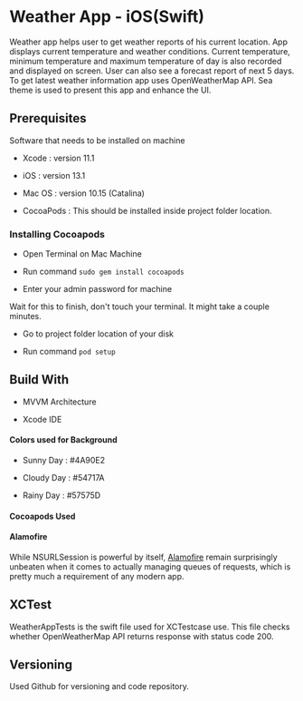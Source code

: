 # Weather App - iOS(Swift)

Weather app helps user to get weather reports of his current location. App displays current temperature and weather conditions. Current temperature, minimum temperature and maximum temperature of day is also recorded and displayed on screen. User can also see a forecast report of next 5 days. To get latest weather information app uses OpenWeatherMap API. Sea theme is used to present this app and enhance the UI.

  

  
## Prerequisites

Software that needs to be installed on machine

- Xcode : version 11.1

- iOS  : version 13.1

- Mac OS  : version 10.15 (Catalina)

- CocoaPods : This should be installed inside project folder location.

  

  

### Installing Cocoapods
- Open Terminal on Mac Machine

- Run command `sudo gem install cocoapods`

- Enter your admin password for machine

Wait for this to finish, don't touch your terminal. It might take a couple minutes.

- Go to project folder location of your disk

- Run command `pod setup`

  

  

## Build With
- MVVM Architecture

- Xcode IDE

  

#### Colors used for Background
- Sunny Day  : #4A90E2

- Cloudy Day : #54717A

- Rainy Day   : #57575D

 
#### Cocoapods Used

#### Alamofire

While NSURLSession is powerful by itself, [Alamofire](https://github.com/Alamofire/Alamofire) remain surprisingly unbeaten when it comes to actually managing queues of requests, which is pretty much a requirement of any modern app.

  

## XCTest

WeatherAppTests is the swift file used for XCTestcase use. This file checks whether OpenWeatherMap API returns response with status code 200.

  

## Versioning

Used Github for versioning and code repository.
